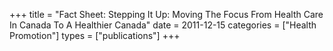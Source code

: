 +++
title = "Fact Sheet: Stepping It Up: Moving The Focus From Health Care In Canada To A Healthier Canada"
date = 2011-12-15
categories = ["Health Promotion"]
types = ["publications"]
+++

